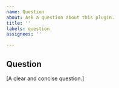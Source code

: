 ```yaml
---
name: Question
about: Ask a question about this plugin.
title: ''
labels: question
assignees: ''

---
```


## Question
[A clear and concise question.]
